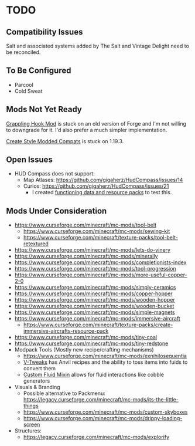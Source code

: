 # TODO

## Compatibility Issues

Salt and associated systems added by The Salt and Vintage Delight need to be
reconciled.

## To Be Configured

- Parcool
- Cold Sweat

## Mods Not Yet Ready

[Grappling Hook Mod](https://www.curseforge.com/minecraft/mc-mods/grappling-hook-mod)
is stuck on an old version of Forge and I'm not willing to downgrade for it. I'd
also prefer a much simpler implementation.

[Create Style Modded Compats](https://www.curseforge.com/minecraft/texture-packs/create-style-modded-compats)
is stuck on 1.19.3.

## Open Issues

- HUD Compass does not support:
  - Map Atlases: https://github.com/gigaherz/HudCompass/issues/14
  - Curios: https://github.com/gigaherz/HudCompass/issues/21
    - I created
      [functioning data and resource packs](https://github.com/pskfyi/minecraft-compass-curio)
      to test this.

## Mods Under Consideration

- https://www.curseforge.com/minecraft/mc-mods/tool-belt
  - https://www.curseforge.com/minecraft/mc-mods/sewing-kit
  - https://www.curseforge.com/minecraft/texture-packs/tool-belt-retextured
- https://www.curseforge.com/minecraft/mc-mods/lets-do-vinery
- https://www.curseforge.com/minecraft/mc-mods/minerally
- https://www.curseforge.com/minecraft/mc-mods/completionists-index
- https://www.curseforge.com/minecraft/mc-mods/tool-progression
- https://www.curseforge.com/minecraft/mc-mods/more-useful-copper-2-0
- https://www.curseforge.com/minecraft/mc-mods/simply-ceramics
- https://www.curseforge.com/minecraft/mc-mods/copper-hopper
- https://www.curseforge.com/minecraft/mc-mods/wooden-hopper
- https://www.curseforge.com/minecraft/mc-mods/wooden-bucket
- https://www.curseforge.com/minecraft/mc-mods/simple-magnets
- https://www.curseforge.com/minecraft/mc-mods/immersive-aircraft
  - https://www.curseforge.com/minecraft/texture-packs/create-immersive-aircrafts-resource-pack
- https://www.curseforge.com/minecraft/mc-mods/tiny-coal
- https://www.curseforge.com/minecraft/mc-mods/tiny-redstone
- Modpack Tools (Mostly new recipe/crafting mechanisms)
  - https://www.curseforge.com/minecraft/mc-mods/exnihilosequentia
  - [V-Tweaks](https://www.curseforge.com/minecraft/mc-mods/v-tweaks) has Anvil
    recipes and the ability to toss items into fuids to convert them
  - [Custom Fluid Mixin](https://www.curseforge.com/minecraft/mc-mods/custom-fluid-mixin)
    allows for fluid interactions like cobble generators
- Visuals & Branding
  - Possible alternative to Packmenu:
    https://legacy.curseforge.com/minecraft/mc-mods/its-the-little-things
  - https://www.curseforge.com/minecraft/mc-mods/custom-skyboxes
  - https://www.curseforge.com/minecraft/mc-mods/drippy-loading-screen
- Structures:
  - https://legacy.curseforge.com/minecraft/mc-mods/explorify
